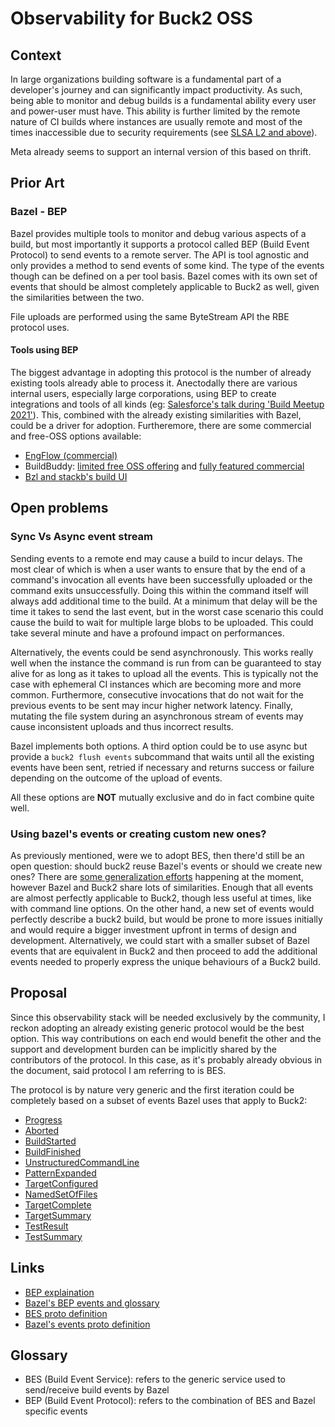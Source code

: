 # Observability for Buck2 OSS

## Context

In large organizations building software is a fundamental part of a developer's journey and can significantly impact productivity. As such, being able to monitor and debug builds is a fundamental ability every user and power-user must have. 
This ability is further limited by the remote nature of CI builds where instances are usually remote and most of the times inaccessible due to security requirements (see [SLSA L2 and above](https://slsa.dev/spec/v1.0/levels#build-l2)).

Meta already seems to support an internal version of this based on thrift.

## Prior Art

### Bazel - BEP

Bazel provides multiple tools to monitor and debug various aspects of a build, but most importantly it supports a protocol called BEP (Build Event Protocol) to send events to a remote server. The API is tool agnostic and only provides a method to send events of some kind. The type of the events though can be defined on a per tool basis. Bazel comes with its own set of events that should be almost completely applicable to Buck2 as well, given the similarities between the two.

File uploads are performed using the same ByteStream API the RBE protocol uses.

#### Tools using BEP

The biggest advantage in adopting this protocol is the number of already existing tools already able to process it. Anectodally there are various internal users, especially large corporations, using BEP to create integrations and tools of all kinds (eg: [Salesforce's talk during 'Build Meetup 2021'](https://youtu.be/qboJOW1vZLA?si=w7uC-ZxhGtHHM_m6)). This, combined with the already existing similarities with Bazel, could be a driver for adoption. Furtheremore, there are some commercial and free-OSS options available:
- [EngFlow (commercial)](https://www.engflow.com/)
- BuildBuddy: [limited free OSS offering](https://github.com/buildbuddy-io/buildbuddy) and [fully featured commercial](https://www.buildbuddy.io/)
- [Bzl and stackb's build UI](https://bzl.io/)

## Open problems

### Sync Vs Async event stream

Sending events to a remote end may cause a build to incur delays. The most clear of which is when a user wants to ensure that by the end of a command's invocation all events have been successfully uploaded or the command exits unsuccessfully. Doing this within the command itself will always add additional time to the build. At a minimum that delay will be the time it takes to send the last event, but in the worst case scenario this could cause the build to wait for multiple large blobs to be uploaded. This could take several minute and have a profound impact on performances.

Alternatively, the events could be send asynchronously. This works really well when the instance the command is run from can be guaranteed to stay alive for as long as it takes to upload all the events. This is typically not the case with ephemeral CI instances which are becoming more and more common. Furthermore, consecutive invocations that do not wait for the previous events to be sent may incur higher network latency. Finally, mutating the file system during an asynchronous stream of events may cause inconsistent uploads and thus incorrect results.

Bazel implements both options. A third option could be to use async but provide a `buck2 flush events` subcommand that waits until all the existing events have been sent, retried if necessary and returns success or failure depending on the outcome of the upload of events. 

All these options are **NOT** mutually exclusive and do in fact combine quite well. 

### Using bazel's events or creating custom new ones?

As previously mentioned, were we to adopt BES, then there'd still be an open question: should buck2 reuse Bazel's events or should we create new ones? There are [some generalization efforts](https://github.com/bazelbuild/remote-apis/issues/318) happening at the moment, however Bazel and Buck2 share lots of similarities. Enough that all events are almost perfectly applicable to Buck2, though less useful at times, like with command line options. On the other hand, a new set of events would perfectly describe a buck2 build, but would be prone to more issues initially and would require a bigger investment upfront in terms of design and development. Alternatively, we could start with a smaller subset of Bazel events that are equivalent in Buck2 and then proceed to add the additional events needed to properly express the unique behaviours of a Buck2 build.

## Proposal

Since this observability stack will be needed exclusively by the community, I reckon adopting an already existing generic protocol would be the best option. This way contributions on each end would benefit the other and the support and development burden can be implicitly shared by the contributors of the protocol. In this case, as it's probably already obvious in the document, said protocol I am referring to is BES. 

The protocol is by nature very generic and the first iteration could be completely based on a subset of events Bazel uses that apply to Buck2:

- [Progress](https://github.com/bazelbuild/bazel/blob/38ad73402b213b2a623d0953500b1cfc47c0e851/src/main/java/com/google/devtools/build/lib/buildeventstream/proto/build_event_stream.proto#L291C9-L291C17)
- [Aborted](https://github.com/bazelbuild/bazel/blob/38ad73402b213b2a623d0953500b1cfc47c0e851/src/main/java/com/google/devtools/build/lib/buildeventstream/proto/build_event_stream.proto#L309)
- [BuildStarted](https://github.com/bazelbuild/bazel/blob/38ad73402b213b2a623d0953500b1cfc47c0e851/src/main/java/com/google/devtools/build/lib/buildeventstream/proto/build_event_stream.proto#L361)
- [BuildFinished](https://github.com/bazelbuild/bazel/blob/38ad73402b213b2a623d0953500b1cfc47c0e851/src/main/java/com/google/devtools/build/lib/buildeventstream/proto/build_event_stream.proto#L852C9-L852C22)
- [UnstructuredCommandLine](https://github.com/bazelbuild/bazel/blob/38ad73402b213b2a623d0953500b1cfc47c0e851/src/main/java/com/google/devtools/build/lib/buildeventstream/proto/build_event_stream.proto#L406)
- [PatternExpanded](https://github.com/bazelbuild/bazel/blob/38ad73402b213b2a623d0953500b1cfc47c0e851/src/main/java/com/google/devtools/build/lib/buildeventstream/proto/build_event_stream.proto#L462)
- [TargetConfigured](https://github.com/bazelbuild/bazel/blob/38ad73402b213b2a623d0953500b1cfc47c0e851/src/main/java/com/google/devtools/build/lib/buildeventstream/proto/build_event_stream.proto#L494C9-L494C25)
- [NamedSetOfFiles](https://github.com/bazelbuild/bazel/blob/38ad73402b213b2a623d0953500b1cfc47c0e851/src/main/java/com/google/devtools/build/lib/buildeventstream/proto/build_event_stream.proto#L539C9-L539C24)
- [TargetComplete](https://github.com/bazelbuild/bazel/blob/38ad73402b213b2a623d0953500b1cfc47c0e851/src/main/java/com/google/devtools/build/lib/buildeventstream/proto/build_event_stream.proto#L623C9-L623C23)
- [TargetSummary](https://github.com/bazelbuild/bazel/blob/38ad73402b213b2a623d0953500b1cfc47c0e851/src/main/java/com/google/devtools/build/lib/buildeventstream/proto/build_event_stream.proto#L843C9-L843C22)
- [TestResult](https://github.com/bazelbuild/bazel/blob/38ad73402b213b2a623d0953500b1cfc47c0e851/src/main/java/com/google/devtools/build/lib/buildeventstream/proto/build_event_stream.proto#L682)
- [TestSummary](https://github.com/bazelbuild/bazel/blob/38ad73402b213b2a623d0953500b1cfc47c0e851/src/main/java/com/google/devtools/build/lib/buildeventstream/proto/build_event_stream.proto#L781C9-L781C20)

## Links

- [BEP explaination](https://bazel.build/remote/bep)
- [Bazel's BEP events and glossary](https://bazel.build/remote/bep-glossary)
- [BES proto definition](https://github.com/googleapis/googleapis/blob/master/google/devtools/build/v1/publish_build_event.proto)
- [Bazel's events proto definition](https://github.com/bazelbuild/bazel/blob/master/src/main/java/com/google/devtools/build/lib/buildeventstream/proto/build_event_stream.proto)

## Glossary

- BES (Build Event Service): refers to the generic service used to send/receive build events by Bazel
- BEP (Build Event Protocol): refers to the combination of BES and Bazel specific events
